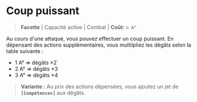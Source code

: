 # Coup puissant

> **Facette** |
> Capacité active | Combat |
> **Coût:** `n A°`

Au cours d'une attaque, vous pouvez effectuer un coup puissant. En dépensant des actions supplémentaires, vous multilpliez les dégâts selon la table suivante :
- 1 A° => dégâts ×2`
- 2 A° => dégâts ×3
- 3 A° => dégâts ×4

> **Variante :**
Au prix des actions dépensées, vous ajoutez un jet de **`[Compétences]`** aux dégâts.
